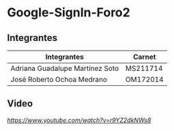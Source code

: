 # Google-SignIn-Foro2

Integrantes
---
|Integrantes|Carnet|
|-----------|------|
|Adriana Guadalupe Martínez Soto| MS211714|
|José Roberto Ochoa Medrano |OM172014|

Video 
-
_https://www.youtube.com/watch?v=r9YZ2dkNWs8_
